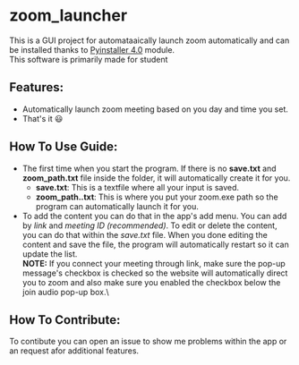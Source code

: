 # zoom_launcher
This is a GUI project for automataaically launch zoom automatically and can be installed thanks to [Pyinstaller 4.0](https://pypi.org/project/pyinstaller/) module.\
This software is primarily made for student
## Features:
- Automatically launch zoom meeting based on you day and time you set.
- That's it :smiley:

## How To Use Guide:
- The first time when you start the program. If there is no **save.txt** and **zoom_path.txt** file inside the folder, it will automatically create it for you.
  - **save.txt**: This is a textfile where all your input is saved.
  - **zoom_path..txt**: This is where you put your zoom.exe path so the program can automatically launch it for you.
- To add the content you can do that in the app's add menu. You can add by _link_ and _meeting ID (recommended)_. To edit or delete the content, you can do that within the _save.txt_ file. When you done editing the content and save the file, the program will automatically restart so it can update the list.\
**NOTE:** If you connect your meeting through link, make sure the pop-up message's checkbox is checked so the website will automatically direct you to zoom and also make sure you enabled the checkbox below the join audio pop-up box.\
## How To Contribute:
To contibute you can open an issue to show me problems within the app or an request afor additional features.   